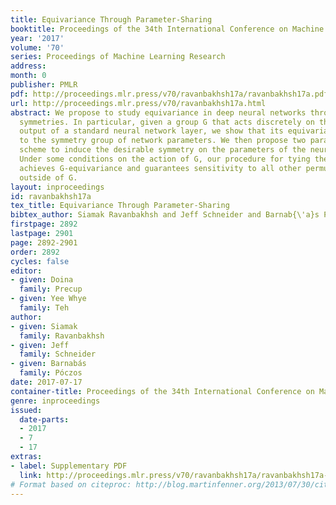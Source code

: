 ```yaml
---
title: Equivariance Through Parameter-Sharing
booktitle: Proceedings of the 34th International Conference on Machine Learning
year: '2017'
volume: '70'
series: Proceedings of Machine Learning Research
address: 
month: 0
publisher: PMLR
pdf: http://proceedings.mlr.press/v70/ravanbakhsh17a/ravanbakhsh17a.pdf
url: http://proceedings.mlr.press/v70/ravanbakhsh17a.html
abstract: We propose to study equivariance in deep neural networks through parameter
  symmetries. In particular, given a group G that acts discretely on the input and
  output of a standard neural network layer, we show that its equivariance is linked
  to the symmetry group of network parameters. We then propose two parameter-sharing
  scheme to induce the desirable symmetry on the parameters of the neural network.
  Under some conditions on the action of G, our procedure for tying the parameters
  achieves G-equivariance and guarantees sensitivity to all other permutation groups
  outside of G.
layout: inproceedings
id: ravanbakhsh17a
tex_title: Equivariance Through Parameter-Sharing
bibtex_author: Siamak Ravanbakhsh and Jeff Schneider and Barnab{\'a}s P{\'o}czos
firstpage: 2892
lastpage: 2901
page: 2892-2901
order: 2892
cycles: false
editor:
- given: Doina
  family: Precup
- given: Yee Whye
  family: Teh
author:
- given: Siamak
  family: Ravanbakhsh
- given: Jeff
  family: Schneider
- given: Barnabás
  family: Póczos
date: 2017-07-17
container-title: Proceedings of the 34th International Conference on Machine Learning
genre: inproceedings
issued:
  date-parts:
  - 2017
  - 7
  - 17
extras:
- label: Supplementary PDF
  link: http://proceedings.mlr.press/v70/ravanbakhsh17a/ravanbakhsh17a-supp.pdf
# Format based on citeproc: http://blog.martinfenner.org/2013/07/30/citeproc-yaml-for-bibliographies/
---
```

